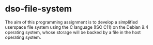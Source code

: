 # dso-file-system
The aim of this programming assignment is to develop a simplified userspace file system using the C language (ISO C11) on the Debian 9.4 operating system, whose storage will be backed by a file in the host operating system.
